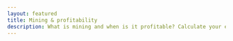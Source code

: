 ```yaml
---
layout: featured
title: Mining & profitability
description: What is mining and when is it profitable? Calculate your electricity costs, hardware, and failure rate
---
```

